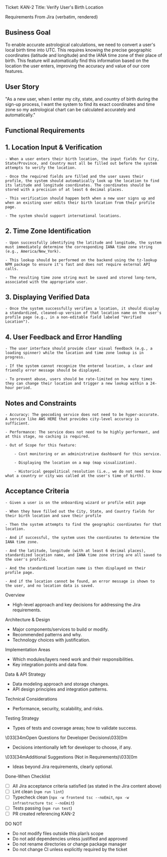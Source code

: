 Ticket: KAN-2
Title: Verify User's Birth Location

Requirements From Jira (verbatim, rendered)

## Business Goal

To enable accurate astrological calculations, we need to convert a user's local birth time into UTC. This requires knowing the precise geographic coordinates (latitude and longitude) and the IANA time zone of their place of birth. This feature will automatically find this information based on the location the user enters, improving the accuracy and value of our core features.

## User Story

"As a new user, when I enter my city, state, and country of birth during the sign-up process, I want the system to find its exact coordinates and time zone so my astrological chart can be calculated accurately and automatically."

## Functional Requirements

## 1. Location Input &amp; Verification

    - When a user enters their birth location, the input fields for City, State/Province, and Country must all be filled out before the system attempts to verify the location.

    - Once the required fields are filled and the user saves their profile, the system should automatically look up the location to find its latitude and longitude coordinates. The coordinates should be stored with a precision of at least 6 decimal places.

    - This verification should happen both when a new user signs up and when an existing user edits their birth location from their profile page.

    - The system should support international locations.

## 2. Time Zone Identification

    - Upon successfully identifying the latitude and longitude, the system must immediately determine the corresponding IANA time zone string (e.g., America/New_York).

    - This lookup should be performed on the backend using the tz-lookup NPM package to ensure it's fast and does not require external API calls.

    - The resulting time zone string must be saved and stored long-term, associated with the appropriate user.

## 3. Displaying Verified Data

    - Once the system successfully verifies a location, it should display a standardized, cleaned-up version of that location name on the user's profile page (e.g., in a non-editable field labeled "Verified Location").

## 4. User Feedback and Error Handling

    - The user interface should provide clear visual feedback (e.g., a loading spinner) while the location and time zone lookup is in progress.

    - If the system cannot recognize the entered location, a clear and friendly error message should be displayed.

    - To prevent abuse, users should be rate-limited on how many times they can change their location and trigger a new lookup within a 24-hour period.

## Notes and Constraints

    - Accuracy: The geocoding service does not need to be hyper-accurate. A service like AWS HERE that provides city-level accuracy is sufficient.

    - Performance: The service does not need to be highly performant, and at this stage, no caching is required.

    - Out of Scope for this feature:

    	- Cost monitoring or an administrative dashboard for this service.

    	- Displaying the location on a map (map visualization).

    	- Historical geopolitical resolution (i.e., we do not need to know what a country or city was called at the user's time of birth).

## Acceptance Criteria

    - Given a user is on the onboarding wizard or profile edit page

    - When they have filled out the City, State, and Country fields for their birth location and save their profile

    - Then the system attempts to find the geographic coordinates for that location.

    - And if successful, the system uses the coordinates to determine the IANA time zone.

    - And the latitude, longitude (with at least 6 decimal places), standardized location name, and IANA time zone string are all saved to the user's profile.

    - And the standardized location name is then displayed on their profile page.

    - And if the location cannot be found, an error message is shown to the user, and no location data is saved.

Overview

- High-level approach and key decisions for addressing the Jira requirements.

Architecture & Design

- Major components/services to build or modify.
- Recommended patterns and why.
- Technology choices with justification.

Implementation Areas

- Which modules/layers need work and their responsibilities.
- Key integration points and data flow.

Data & API Strategy

- Data modeling approach and storage changes.
- API design principles and integration patterns.

Technical Considerations

- Performance, security, scalability, and risks.

Testing Strategy

- Types of tests and coverage areas; how to validate success.

\033[34mOpen Questions for Developer Decisions\033[0m

- Decisions intentionally left for developer to choose, if any.

\033[34mAdditional Suggestions (Not in Requirements)\033[0m

- Ideas beyond Jira requirements, clearly optional.

Done-When Checklist

- [ ] All Jira acceptance criteria satisfied (as stated in the Jira content above)
- [ ] Lint clean (`npm run lint`)
- [ ] Typecheck clean (`npx -w frontend tsc --noEmit`, `npx -w infrastructure tsc --noEmit`)
- [ ] Tests passing (`npm run test`)
- [ ] PR created referencing KAN-2

DO NOT

- Do not modify files outside this plan’s scope
- Do not add dependencies unless justified and approved
- Do not rename directories or change package manager
- Do not change CI unless explicitly required by the ticket
